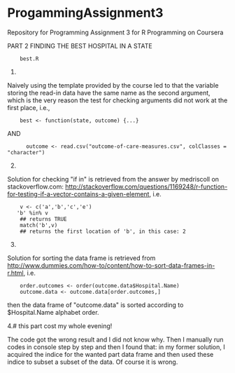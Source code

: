 ProgammingAssignment3
=====================

Repository for Programming Assignment 3 for R Programming on Coursera

PART 2 FINDING THE BEST HOSPITAL IN A STATE

        best.R

1.
Naively using the template provided by the course led to that the variable storing the read-in data have the same name as the second argument, which is the very reason the test for checking arguments did not work at the first place, i.e.,

        best <- function(state, outcome) {...}
AND

          outcome <- read.csv("outcome-of-care-measures.csv", colClasses = "character")

2.
Solution for checking "if in" is retrieved from the answer by medriscoll on stackoverflow.com: http://stackoverflow.com/questions/1169248/r-function-for-testing-if-a-vector-contains-a-given-element, i.e.

        v <- c('a','b','c','e')
       'b' %in% v
        ## returns TRUE
        match('b',v)
        ## returns the first location of 'b', in this case: 2

3.
Solution for sorting the data frame is retrieved from http://www.dummies.com/how-to/content/how-to-sort-data-frames-in-r.html, i.e.

        order.outcomes <- order(outcome.data$Hospital.Name)
        outcome.data <- outcome.data[order.outcomes,]

then the data frame of "outcome.data" is sorted according to $Hospital.Name alphabet order.

4.# this part cost my whole evening!

The code got the wrong result and I did not know why. Then I manually run codes in console step by step and then I found that:
in my former solution, I acquired the indice for the wanted part data frame and then used these indice to subset a subset of the data. Of course it is wrong.
